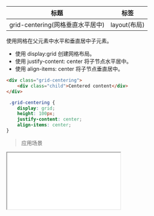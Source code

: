 | 标题                             | 标签           |
| -------------------------------- | -------------- |
| grid-centering(网格垂直水平居中) | layout(布局) |

使用网格在父元素中水平和垂直居中子元素。

* 使用 display:grid 创建网格布局。
* 使用 justify-content: center 将子节点水平居中。
* 使用 align-items: center 将子节点垂直居中。

```html
<div class="grid-centering">
    <div class="child">Centered content</div>
</div>
```

```css
 .grid-centering {
    display: grid;
    height: 100px;
    justify-content: center;
    align-items: center;
}
```

> 应用场景

<iframe src="codes/css/html/grid-centering.html"></iframe>




